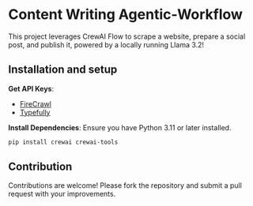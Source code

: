 
# Content Writing Agentic-Workflow

This project leverages CrewAI Flow to scrape a website, prepare a social post, and publish it, powered by a locally running Llama 3.2!


## Installation and setup

**Get API Keys**:
   - [FireCrawl](https://docs.firecrawl.dev/introduction)
   - [Typefully](https://support.typefully.com/en/articles/8718287-typefully-api)


**Install Dependencies**:
   Ensure you have Python 3.11 or later installed.
   ```bash
   pip install crewai crewai-tools
   ```

## Contribution

Contributions are welcome! Please fork the repository and submit a pull request with your improvements.

